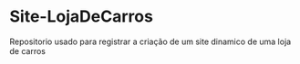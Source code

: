 # Site-LojaDeCarros
Repositorio usado para registrar a criação de um site dinamico de uma loja de carros

